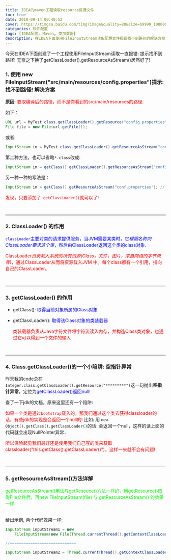 ```yaml
---
title: IDEA的maven工程读取resource资源文件
toc: true
date: 2019-09-14 00:40:52
cover: https://timgsa.baidu.com/timg?image&quality=80&size=b9999_10000&sec=1568403519047&di=16c7d622b37f6e05c091295037190479&imgtype=0&src=http%3A%2F%2Fimg.52jbj.com%2Fd%2Ffile%2F170408%2F201704080048591464.png
categories: 软件配置
tags: [IDEA配置, Maven, 类加载器]
description: 在IDEA下面使用FileInputStream读取配置文件报错找不到路径的解决方案 
---
```




今天在IDEA下面创建了一个工程使用FileInputStream读取一直报错: 提示找不到路径! 无奈之下换了getClassLoader().getResourceAsStream()居然好了!

<!--more-->

### 1. 使用 new FileInputStream("src/main/resources/config.properties")提示:找不到路径! 解决方案

**原因:** <font color="#ff0000">要取编译后的路径，而不是你看到的src/main/resources的路径. </font>

如下：

```java
URL url = MyTest.class.getClassLoader().getResource("config.properties");
File file = new File(url.getFile());
```

或者:

```java
InputStream in = MyTest.class.getClassLoader().getResourceAsStream("config.properties");
```

第二种方法，也可以省略`*.class`改成:

```java
InputStream in = getClass().getClassLoader().getResourceAsStream("config.properties");
```

另一种一种的写法是：

```java
InputStream in = getClass().getResourceAsStream("conf.properties"); // 无法获取到!
```

<font color="#ff0000">发现，只要添加了`.getClassLoader()`就可以了!</font>

<br/>

-------------------------------------------



### 2. ClassLoader() 的作用

<font color="#0000ff">`classLoader`主要对类的请求提供服务，当JVM需要某类时，它*根据名称向ClassLoader要求这个类*，然后由ClassLoader返回这个类的class对象.</font>

<font color="#ff0000">ClassLoader*负责载入系统的所有资源(Class，文件，图片，来自网络的字节流等)*，通过ClassLoader从而将资源载入JVM 中。每个class都有一个引用，指向自己的ClassLoader。</font>

<br/>

--------------------------------------



### 3. getClassLoader() 的作用

-   getClass(): <font color="#0000ff">取得当前对象所属的Class对象</font>

-   getClassLoader(): <font color="#0000ff">取得该Class对象的类装载器</font>

    <font color="#ff0000">类装载器负责从Java字符文件将字符流读入内存，并构造Class类对象，也通过它可以得到一个文件的输入</font>

<br/>

-----------------------



### 4. Class.getClassLoader()的一个小陷阱: 空指针异常

昨天我的code总在`Integer.class.getClassLoader().getResource("*********")`这一句抛出**空指针异常**，定位为<font color="#0000ff">getClassLoader()返回null!</font>

查了一下jdk的文档，原来这里还有一个陷阱: 

<font color="#ff0000">如果一个类是通过`bootstrap`载入的，那我们通过这个类去获得classloader的话，有些jdk的实现是会返回一个null的!</font>  比如: 用 `new  Object().getClass().getClassLoader()`的话: 会返回一个null，这样的话上面的代码就会出现NullPointer异常．

<font color="#ff0000">所以保险起见我们最好还是使用我们自己写的类来获取classloader("this.getClass().getClassLoader()")，这样一来就不会有问题!</font>

<br/>

------------------------------



### 5. getResourceAsStream()方法详解

<font color="#00ff00">getResourceAsStream()用法与getResouce()方法一样的，用getResource()取得File文件后，再new FileInputStream(file) 与 getResourceAsStream() 的效果一样.</font>

<br/>给出示例, 两个代码效果一样:

```java
InputStream inputStream1 = new 
    FileInputStream(new File(Thread.currentThread().getContextClassLoader().getResource("test.txt").getFile()));

//=============================

InputStream inputStream2 = Thread.currentThread().getContextClassLoader().getResourceAsStream("test.txt");
```

